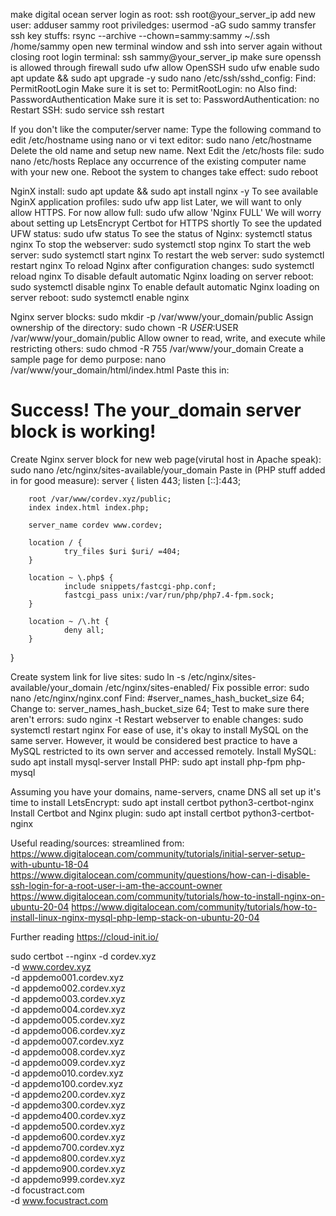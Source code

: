 
make digital ocean server
login as root:
ssh root@your_server_ip
add new user:
adduser sammy
root priviledges:
usermod -aG sudo sammy
transfer ssh key stuffs:
rsync --archive --chown=sammy:sammy ~/.ssh /home/sammy
open new terminal window and ssh into server again without closing root login terminal:
ssh sammy@your_server_ip
make sure openssh is allowed through firewall
sudo ufw allow OpenSSH
sudo ufw enable
sudo apt update && sudo apt upgrade -y
sudo nano /etc/ssh/sshd_config: 
Find:
PermitRootLogin
Make sure it is set to:
PermitRootLogin: no
Also find:
PasswordAuthentication
Make sure it is set to:
PasswordAuthentication: no
Restart SSH:
sudo service ssh restart

If you don't like the computer/server name:
Type the following command to edit /etc/hostname using nano or vi text editor:
sudo nano /etc/hostname
Delete the old name and setup new name.
Next Edit the /etc/hosts file:
sudo nano /etc/hosts
Replace any occurrence of the existing computer name with your new one.
Reboot the system to changes take effect:
sudo reboot


NginX install:
sudo apt update && sudo apt install nginx -y
To see available NginX application profiles:
sudo ufw app list
Later, we will want to only allow HTTPS. For now allow full:
sudo ufw allow 'Nginx FULL'
We will worry about setting up LetsEncrypt Certbot for HTTPS shortly
To see the updated UFW status:
sudo ufw status
To see the status of Nginx:
systemctl status nginx
To stop the webserver:
sudo systemctl stop nginx
To start the web server:
sudo systemctl start nginx
To restart the web server:
sudo systemctl restart nginx
To reload Nginx after configuration changes:
sudo systemctl reload nginx
To disable default automatic Nginx loading on server reboot:
sudo systemctl disable nginx
To enable default automatic Nginx loading on server reboot: 
sudo systemctl enable nginx

Nginx server blocks:
sudo mkdir -p /var/www/your_domain/public
Assign ownership of the directory:
sudo chown -R $USER:$USER /var/www/your_domain/public
Allow owner to read, write, and execute while restricting others:
sudo chmod -R 755 /var/www/your_domain
Create a sample page for demo purpose:
nano /var/www/your_domain/html/index.html
Paste this in:
<html>
    <head>
        <title>Welcome to your_domain!</title>
    </head>
    <body>
        <h1>Success!  The your_domain server block is working!</h1>
    </body>
</html>

Create Nginx server block for new web page(virutal host in Apache speak):
sudo nano /etc/nginx/sites-available/your_domain
Paste in (PHP stuff added in for good measure):
server {
        listen 443;
        listen [::]:443;

        root /var/www/cordev.xyz/public;
        index index.html index.php;

        server_name cordev www.cordev;

        location / {
                try_files $uri $uri/ =404;
        }

        location ~ \.php$ {
                include snippets/fastcgi-php.conf;
                fastcgi_pass unix:/var/run/php/php7.4-fpm.sock;
        }

        location ~ /\.ht {
                deny all;
        }
}

Create system link for live sites:
sudo ln -s /etc/nginx/sites-available/your_domain /etc/nginx/sites-enabled/
Fix possible error:
sudo nano /etc/nginx/nginx.conf
Find: 
#server_names_hash_bucket_size 64;
Change to:
server_names_hash_bucket_size 64;
Test to make sure there aren't errors:
sudo nginx -t
Restart webserver to enable changes:
sudo systemctl restart nginx
For ease of use, it's okay to install MySQL on the same server. However, it would be considered best practice to have a MySQL restricted to its own 
server and accessed remotely.
Install MySQL:
sudo apt install mysql-server
Install PHP:
sudo apt install php-fpm php-mysql

Assuming you have your domains, name-servers, cname DNS all set up it's time to install LetsEncrypt:
sudo apt install certbot python3-certbot-nginx
Install Certbot and Nginx plugin:
sudo apt install certbot python3-certbot-nginx



Useful reading/sources:
streamlined from: https://www.digitalocean.com/community/tutorials/initial-server-setup-with-ubuntu-18-04
https://www.digitalocean.com/community/questions/how-can-i-disable-ssh-login-for-a-root-user-i-am-the-account-owner
https://www.digitalocean.com/community/tutorials/how-to-install-nginx-on-ubuntu-20-04
https://www.digitalocean.com/community/tutorials/how-to-install-linux-nginx-mysql-php-lemp-stack-on-ubuntu-20-04




Further reading
https://cloud-init.io/




sudo certbot --nginx -d cordev.xyz \
-d www.cordev.xyz \
-d appdemo001.cordev.xyz \
-d appdemo002.cordev.xyz \
-d appdemo003.cordev.xyz \
-d appdemo004.cordev.xyz \
-d appdemo005.cordev.xyz \
-d appdemo006.cordev.xyz \
-d appdemo007.cordev.xyz \
-d appdemo008.cordev.xyz \
-d appdemo009.cordev.xyz \
-d appdemo010.cordev.xyz \
-d appdemo100.cordev.xyz \
-d appdemo200.cordev.xyz \
-d appdemo300.cordev.xyz \
-d appdemo400.cordev.xyz \
-d appdemo500.cordev.xyz \
-d appdemo600.cordev.xyz \
-d appdemo700.cordev.xyz \
-d appdemo800.cordev.xyz \
-d appdemo900.cordev.xyz \
-d appdemo999.cordev.xyz \
-d focustract.com \
-d www.focustract.com 